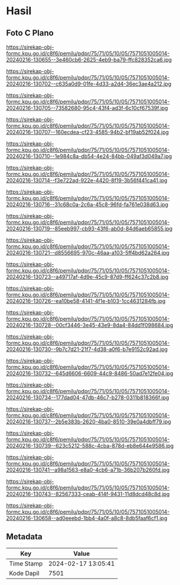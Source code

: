 # Hasil

## Foto C Plano

https://sirekap-obj-formc.kpu.go.id/c8f6/pemilu/pdpr/75/71/05/10/05/7571051005014-20240216-130655--3e460cb6-2625-4eb9-ba79-ffc828352ca6.jpg

https://sirekap-obj-formc.kpu.go.id/c8f6/pemilu/pdpr/75/71/05/10/05/7571051005014-20240216-130702--c635a0d9-01fe-4d33-a2d4-36ec3ae4a212.jpg

https://sirekap-obj-formc.kpu.go.id/c8f6/pemilu/pdpr/75/71/05/10/05/7571051005014-20240216-130705--73582680-95c4-43f4-ad3f-6c10cf67539f.jpg

https://sirekap-obj-formc.kpu.go.id/c8f6/pemilu/pdpr/75/71/05/10/05/7571051005014-20240216-130707--160ecdea-cf23-4585-94b2-bf19ab52f024.jpg

https://sirekap-obj-formc.kpu.go.id/c8f6/pemilu/pdpr/75/71/05/10/05/7571051005014-20240216-130710--1e984c8a-db54-4e24-84bb-049af3d049a7.jpg

https://sirekap-obj-formc.kpu.go.id/c8f6/pemilu/pdpr/75/71/05/10/05/7571051005014-20240216-130714--f3e722ad-922e-4420-8f19-3b56f441ca41.jpg

https://sirekap-obj-formc.kpu.go.id/c8f6/pemilu/pdpr/75/71/05/10/05/7571051005014-20240216-130716--31c68c0a-2c6a-45c8-96fd-fa761e038d63.jpg

https://sirekap-obj-formc.kpu.go.id/c8f6/pemilu/pdpr/75/71/05/10/05/7571051005014-20240216-130719--85eeb997-cb93-43f6-ab0d-84d6aeb65855.jpg

https://sirekap-obj-formc.kpu.go.id/c8f6/pemilu/pdpr/75/71/05/10/05/7571051005014-20240216-130721--d8556695-970c-46aa-a103-5ff4bd62a264.jpg

https://sirekap-obj-formc.kpu.go.id/c8f6/pemilu/pdpr/75/71/05/10/05/7571051005014-20240216-130723--a49717af-4d9e-45c9-87d9-ff624c37c2b8.jpg

https://sirekap-obj-formc.kpu.go.id/c8f6/pemilu/pdpr/75/71/05/10/05/7571051005014-20240216-130726--ea10be58-4141-4f1e-b103-1cc4631284fb.jpg

https://sirekap-obj-formc.kpu.go.id/c8f6/pemilu/pdpr/75/71/05/10/05/7571051005014-20240216-130728--00cf3446-3e45-43e9-8da4-84dd1f098684.jpg

https://sirekap-obj-formc.kpu.go.id/c8f6/pemilu/pdpr/75/71/05/10/05/7571051005014-20240216-130730--9b7c7d21-21f7-4d38-a0f6-b7e9152c92ad.jpg

https://sirekap-obj-formc.kpu.go.id/c8f6/pemilu/pdpr/75/71/05/10/05/7571051005014-20240216-130732--645d6606-6609-44c9-8486-50ad7e12fe04.jpg

https://sirekap-obj-formc.kpu.go.id/c8f6/pemilu/pdpr/75/71/05/10/05/7571051005014-20240216-130734--177dad04-47db-46c7-b278-0311b818366f.jpg

https://sirekap-obj-formc.kpu.go.id/c8f6/pemilu/pdpr/75/71/05/10/05/7571051005014-20240216-130737--2b5e383b-2620-4ba0-8510-39e0a4dbff79.jpg

https://sirekap-obj-formc.kpu.go.id/c8f6/pemilu/pdpr/75/71/05/10/05/7571051005014-20240216-130739--623c5212-588c-4cba-878d-eb8e644e9586.jpg

https://sirekap-obj-formc.kpu.go.id/c8f6/pemilu/pdpr/75/71/05/10/05/7571051005014-20240216-130741--a98a1563-e8a0-4cb6-a71b-36b207b260fd.jpg

https://sirekap-obj-formc.kpu.go.id/c8f6/pemilu/pdpr/75/71/05/10/05/7571051005014-20240216-130743--82567333-ceab-414f-9431-11d8dcd48c8d.jpg

https://sirekap-obj-formc.kpu.go.id/c8f6/pemilu/pdpr/75/71/05/10/05/7571051005014-20240216-130658--ad0eeebd-1bb4-4a0f-a8c8-8db5faaf6cf1.jpg


## Metadata

| Key        | Value               |
| ---------- | ------------------- |
| Time Stamp | 2024-02-17 13:05:41 |
| Kode Dapil | 7501                |



